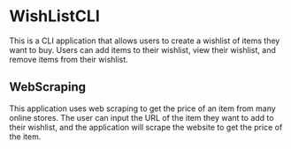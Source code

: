 # WishListCLI

This is a CLI application that allows users to create a wishlist of items they want to buy. Users can add items to their wishlist, view their wishlist, and remove items from their wishlist.

## WebScraping

This application uses web scraping to get the price of an item from many online stores. The user can input the URL of the item they want to add to their wishlist, and the application will scrape the website to get the price of the item.
